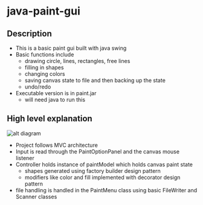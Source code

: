 # java-paint-gui

## Description
- This is a basic paint gui built with java swing
- Basic functions include 
	- drawing circle, lines, rectangles, free lines
	- filling in shapes
	- changing colors
	- saving canvas state to file and then backing up the state
	- undo/redo
- Executable version is in paint.jar
	- will need java to run this

## High level explanation
![alt diagram](https://github.com/selden-lin/java-paint-gui/uml_diagram.jpg)
- Project follows MVC architecture
- Input is read through the PaintOptionPanel and the canvas mouse listener
- Controller holds instance of paintModel which holds canvas paint state
	- shapes generated using factory builder design pattern
	- modifiers like color and fill implemented with decorator design pattern
- file handling is handled in the PaintMenu class using basic FileWriter and Scanner classes